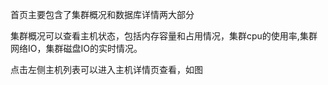 首页主要包含了集群概况和数据库详情两大部分

  集群概况可以查看主机状态，包括内存容量和占用情况，集群cpu的使用率,集群网络IO，集群磁盘IO的实时情况。

  点击左侧主机列表可以进入主机详情页查看，如图



